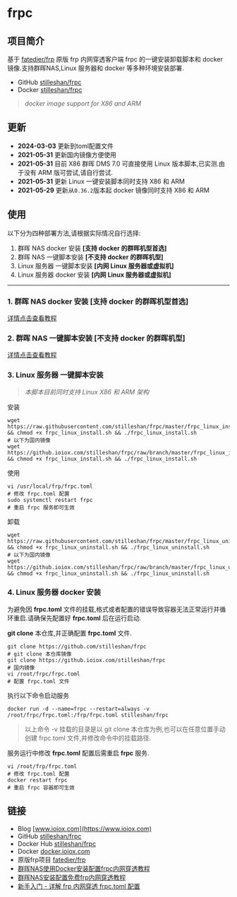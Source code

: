 # frpc
## 项目简介
基于 [fatedier/frp](https://github.com/fatedier/frp) 原版 frp 内网穿透客户端 frpc 的一键安装卸载脚本和 docker 镜像.支持群晖NAS,Linux 服务器和 docker 等多种环境安装部署.

- GitHub [stilleshan/frpc](https://github.com/stilleshan/frpc)
- Docker [stilleshan/frpc](https://hub.docker.com/r/stilleshan/frpc)
> *docker image support for X86 and ARM*

## 更新
- **2024-03-03** 更新到toml配置文件
- **2021-05-31** 更新国内镜像方便使用
- **2021-05-31** 目前 X86 群晖 DMS 7.0 可直接使用 Linux 版本脚本,已实测.由于没有 ARM 版可尝试,请自行尝试.
- **2021-05-31** 更新 Linux 一键安装脚本同时支持 X86 和 ARM
- **2021-05-29** 更新从`0.36.2`版本起 docker 镜像同时支持 X86 和 ARM

## 使用
以下分为四种部署方法,请根据实际情况自行选择:

1. 群晖 NAS docker 安装 **[支持 docker 的群晖机型首选]**
2. 群晖 NAS 一键脚本安装 **[不支持 docker 的群晖机型]**
3. Linux 服务器 一键脚本安装 **[内网 Linux 服务器或虚拟机]**
4. Linux 服务器 docker 安装 **[内网 Linux 服务器或虚拟机]**

---

### 1. 群晖 NAS docker 安装 **[支持 docker 的群晖机型首选]** 
[详情点击查看教程](https://www.ioiox.com/archives/26.html)

### 2. 群晖 NAS 一键脚本安装 **[不支持 docker 的群晖机型]**
[详情点击查看教程](https://www.ioiox.com/archives/6.html)

### 3. Linux 服务器 一键脚本安装
> *本脚本目前同时支持 Linux X86 和 ARM 架构*

安装
```shell
wget https://raw.githubusercontent.com/stilleshan/frpc/master/frpc_linux_install.sh && chmod +x frpc_linux_install.sh && ./frpc_linux_install.sh
# 以下为国内镜像
wget https://github.ioiox.com/stilleshan/frpc/raw/branch/master/frpc_linux_install.sh && chmod +x frpc_linux_install.sh && ./frpc_linux_install.sh
```

使用
```shell
vi /usr/local/frp/frpc.toml
# 修改 frpc.toml 配置
sudo systemctl restart frpc
# 重启 frpc 服务即可生效
```

卸载
```shell
wget https://raw.githubusercontent.com/stilleshan/frpc/master/frpc_linux_uninstall.sh && chmod +x frpc_linux_uninstall.sh && ./frpc_linux_uninstall.sh
# 以下为国内镜像
wget https://github.ioiox.com/stilleshan/frpc/raw/branch/master/frpc_linux_uninstall.sh && chmod +x frpc_linux_uninstall.sh && ./frpc_linux_uninstall.sh
```

### 4. Linux 服务器 docker 安装
为避免因 **frpc.toml** 文件的挂载,格式或者配置的错误导致容器无法正常运行并循环重启.请确保先配置好 **frpc.toml** 后在运行启动.

**git clone** 本仓库,并正确配置 **frpc.toml** 文件.
```shell
git clone https://github.com/stilleshan/frpc
# git clone 本仓库镜像
git clone https://github.ioiox.com/stilleshan/frpc
# 国内镜像
vi /root/frpc/frpc.toml
# 配置 frpc.toml 文件
```

执行以下命令启动服务
```shell
docker run -d --name=frpc --restart=always -v /root/frpc/frpc.toml:/frp/frpc.toml stilleshan/frpc
```
> 以上命令 -v 挂载的目录是以 git clone 本仓库为例,也可以在任意位置手动创建 frpc.toml 文件,并修改命令中的挂载路径.

服务运行中修改 **frpc.toml** 配置后需重启 **frpc** 服务.
```shell
vi /root/frp/frpc.toml
# 修改 frpc.toml 配置
docker restart frpc
# 重启 frpc 容器即可生效
```

## 链接
- Blog [www.ioiox.com](https://www.ioiox.com)
- GitHub [stilleshan/frpc](https://github.com/stilleshan/frpc)
- Docker Hub [stilleshan/frpc](https://hub.docker.com/r/stilleshan/frpc)
- Docker [docker.ioiox.com](https://docker.ioiox.com)
- 原版frp项目 [fatedier/frp](https://github.com/fatedier/frp)
- [群晖NAS使用Docker安装配置frpc内网穿透教程](https://www.ioiox.com/archives/26.html) 
- [群晖NAS安装配置免费frp内网穿透教程](https://www.ioiox.com/archives/6.html)
- [新手入门 - 详解 frp 内网穿透 frpc.toml 配置](https://www.ioiox.com/archives/79.html)